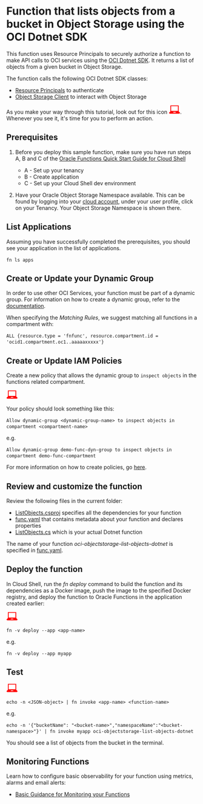 # Function that lists objects from a bucket in Object Storage using the OCI Dotnet SDK

This function uses Resource Principals to securely authorize a function to make
API calls to OCI services using the [OCI Dotnet SDK](https://docs.oracle.com/en-us/iaas/tools/dotnet/latest/api/index.html).
It returns a list of objects from a given bucket in Object Storage.

The function calls the following OCI Dotnet SDK classes:
* [Resource Principals](https://docs.oracle.com/en-us/iaas/tools/dotnet/latest/api/Oci.Common.Auth.ResourcePrincipalAuthenticationDetailsProvider.html) to authenticate
* [Object Storage Client](https://docs.oracle.com/en-us/iaas/tools/dotnet/latest/api/Oci.ObjectstorageService.ObjectStorageClient.html) to interact with Object Storage

As you make your way through this tutorial, look out for this icon ![user input icon](./images/userinput.png).
Whenever you see it, it's time for you to perform an action.


## Prerequisites

1. Before you deploy this sample function, make sure you have run steps A, B 
and C of the [Oracle Functions Quick Start Guide for Cloud Shell](https://www.oracle.com/webfolder/technetwork/tutorials/infographics/oci_functions_cloudshell_quickview/functions_quickview_top/functions_quickview/index.html)
    * A - Set up your tenancy
    * B - Create application
    * C - Set up your Cloud Shell dev environment

2. Have your Oracle Object Storage Namespace available. This can be found by
logging into your [cloud account](https://console.us-ashburn-1.oraclecloud.com/),
under your user profile, click on your Tenancy. Your Object Storage Namespace
is shown there.


## List Applications 

Assuming you have successfully completed the prerequisites, you should see your 
application in the list of applications.

```
fn ls apps
```


## Create or Update your Dynamic Group

In order to use other OCI Services, your function must be part of a dynamic 
group. For information on how to create a dynamic group, refer to the 
[documentation](https://docs.cloud.oracle.com/iaas/Content/Identity/Tasks/managingdynamicgroups.htm#To).

When specifying the *Matching Rules*, we suggest matching all functions in a compartment with:

```
ALL {resource.type = 'fnfunc', resource.compartment.id = 'ocid1.compartment.oc1..aaaaaxxxxx'}
```


## Create or Update IAM Policies

Create a new policy that allows the dynamic group to `inspect objects` in
the functions related compartment.

![user input icon](./images/userinput.png)

Your policy should look something like this:
```
Allow dynamic-group <dynamic-group-name> to inspect objects in compartment <compartment-name>
```
e.g.
```
Allow dynamic-group demo-func-dyn-group to inspect objects in compartment demo-func-compartment
```
For more information on how to create policies, go [here](https://docs.cloud.oracle.com/iaas/Content/Identity/Concepts/policysyntax.htm).


## Review and customize the function

Review the following files in the current folder:

- [ListObjects.csproj](./ListObjects.csproj) specifies all the dependencies for your function
- [func.yaml](./func.yaml) that contains metadata about your function and declares properties
- [ListObjects.cs](./ListObjects.cs) which is your actual Dotnet function

The name of your function *oci-objectstorage-list-objects-dotnet* is specified in [func.yaml](./func.yaml).


## Deploy the function

In Cloud Shell, run the *fn deploy* command to build the function and its dependencies as a Docker image, 
push the image to the specified Docker registry, and deploy the function to Oracle Functions 
in the application created earlier:

![user input icon](./images/userinput.png)

```
fn -v deploy --app <app-name>
```
e.g.
```
fn -v deploy --app myapp
```


## Test

![user input icon](./images/userinput.png)
```
echo -n <JSON-object> | fn invoke <app-name> <function-name>
```
e.g.
```
echo -n '{"bucketName": "<bucket-name>","namespaceName":"<bucket-namespace>"}' | fn invoke myapp oci-objectstorage-list-objects-dotnet
```
You should see a list of objects from the bucket in the terminal.


## Monitoring Functions

Learn how to configure basic observability for your function using metrics, alarms and email alerts:
* [Basic Guidance for Monitoring your Functions](../basic-observability/functions.md)


